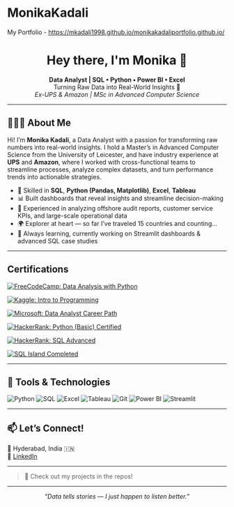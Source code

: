 # MonikaKadali
My Portfolio - https://mkadali1998.github.io/monikakadaliportfolio.github.io/

<h1 align="center">Hey there, I'm Monika 👋</h1>

<p align="center">
  <b>Data Analyst | SQL • Python • Power BI • Excel</b><br>
  Turning Raw Data into Real-World Insights 🎯<br>
  <i>Ex-UPS & Amazon | MSc in Advanced Computer Science</i>
</p>

---

## 👩🏻‍💻 About Me

Hi! I’m **Monika Kadali**, a Data Analyst with a passion for transforming raw numbers into real-world insights. I hold a Master’s in Advanced Computer Science from the University of Leicester, and have industry experience at **UPS** and **Amazon**, where I worked with cross-functional teams to streamline processes, analyze complex datasets, and turn performance trends into actionable strategies.

- 🧠 Skilled in **SQL**, **Python (Pandas, Matplotlib)**, **Excel**, **Tableau**
- 📊 Built dashboards that reveal insights and streamline decision-making
- 💼 Experienced in analyzing offshore audit reports, customer service KPIs, and large-scale operational data
- 🌍 Explorer at heart — so far I’ve traveled 15 countries and counting...
- 🎒 Always learning, currently working on Streamlit dashboards & advanced SQL case studies

---

## Certifications

[![FreeCodeCamp: Data Analysis with Python](https://img.shields.io/badge/freeCodeCamp-Data%20Analysis%20with%20Python-0a0a23?logo=freecodecamp&logoColor=green)](https://www.linkedin.com/in/monika-kadali-54a208163/details/certifications/)

[![Kaggle: Intro to Programming](https://img.shields.io/badge/Kaggle-Intro%20to%20Programming-20BEFF?logo=kaggle&logoColor=white)](https://www.linkedin.com/in/monika-kadali-54a208163/details/certifications/)

[![Microsoft: Data Analyst Career Path](https://img.shields.io/badge/Microsoft-Data%20Analyst%20Career%20Path-0078D4?logo=microsoft&logoColor=white)](https://www.linkedin.com/in/monika-kadali-54a208163/details/certifications/)

[![HackerRank: Python (Basic) Certified](https://img.shields.io/badge/HackerRank-Python%20Basic-2EC866?logo=HackerRank&logoColor=white)](https://www.hackerrank.com/certificates/c0c6c5505a5e)

[![HackerRank: SQL Advanced](https://img.shields.io/badge/HackerRank-SQL%20Advanced-2EC866?logo=HackerRank&logoColor=white)](https://www.hackerrank.com/certificates/iframe/65097c66a0c2)

[![SQL Island Completed](https://img.shields.io/badge/SQL%20Island-Completed-brightgreen?style=flat&logo=postgresql)](https://sql-island.cs.uni-kl.de/cert.php?id=567af8f247)

---

## 🧰 Tools & Technologies

![Python](https://img.shields.io/badge/-Python-black?style=flat&logo=python)
![SQL](https://img.shields.io/badge/-SQL-black?style=flat&logo=mysql)
![Excel](https://img.shields.io/badge/-Excel-black?style=flat&logo=microsoft-excel)
![Tableau](https://img.shields.io/badge/-Tableau-black?style=flat&logo=tableau)
![Git](https://img.shields.io/badge/-Git-black?style=flat&logo=git)
![Power BI](https://img.shields.io/badge/-PowerBI-black?style=flat&logo=powerbi)
![Streamlit](https://img.shields.io/badge/-Streamlit-black?style=flat&logo=streamlit)

---

## 📫 Let’s Connect!

📍 Hyderabad, India 🇮🇳   
🔗 [LinkedIn](https://linkedin.com/in/monika-kadali-54a208163)

---

> 🧪 Check out my projects in the repos!

---

<p align="center">
  <i>“Data tells stories — I just happen to listen better.”</i>
</p>
